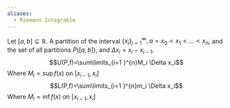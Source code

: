 ```yaml
---
aliases:
  - Riemann Integrable
---
```

Let $[a,b]\subseteq \mathbb{R}$. A partition of the interval $\{ x_i \}_{j=1}^{\infty}, a=x_{0}<x_{1}<\dots<x_n$, and the set of all partitions $P([a,b])$, and $\Delta x_i=x_i-x_{i-1}$.
$$U(P,f)=\sum\limits_{i=1 }^{n}M_i \Delta x_i$$
Where $M_i=\sup f(x)$ on $[x_{i-1},x_i]$
$$L(P,f)=\sum\limits_{i=1 }^{n}m_i \Delta x_i$$
Where $M_i=\inf f(x)$ on $[x_{i-1},x_i]$
